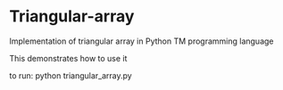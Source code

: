 Triangular-array
================

Implementation of triangular array in Python TM programming language


This demonstrates how to use it 

to run: 
  python triangular_array.py
